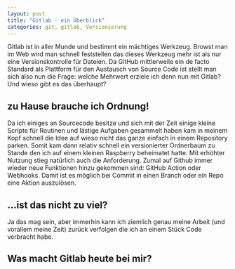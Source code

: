 ```yaml
---
layout: post
title: "Gitlab - ein Überblick"
categories: git, gitlab, Versionierung
---
```

Gitlab ist in aller Munde und bestimmt ein mächtiges Werkzeug. Browst man im Web wird man schnell feststellen das dieses Werkzeug mehr ist als nur eine Versionskontrolle für Dateien. Da GitHub mittlerweile ein de facto Standard als Plattform für den Austausch von Source Code ist stellt man sich also nun die Frage: welche Mehrwert erziele ich denn nun mit Gitlab? Und wieso gibt es das überhaupt?

## zu Hause brauche ich Ordnung!
Da ich einiges an Sourcecode besitze und sich mit der Zeit einige kleine Scripte für Routinen und lästige Aufgaben gesammelt haben kam in meinem Kopf schnell die Idee auf wieso nicht das ganze einfach in einem Repository parken. Somit kam dann relativ schnell ein versionierter Ordnerbaum zu Stande den ich auf einem kleinen Raspberry beheimatet hatte. Mit erhöhter Nutzung stieg natürlich auch die Anforderung. Zumal auf Github immer wieder neue Funktionen hinzu gekommen sind: GitHub Action oder Webhooks. Damit ist es möglich bei Commit in einen Branch oder ein Repo eine Aktion auszulösen. 

## ...ist das nicht zu viel?
Ja das mag sein, aber immerhin kann ich ziemlich genau meine Arbeit (und vorallem meine Zeit) zurück verfolgen die ich an einem Stück Code verbracht habe. 

## Was macht Gitlab heute bei mir?

